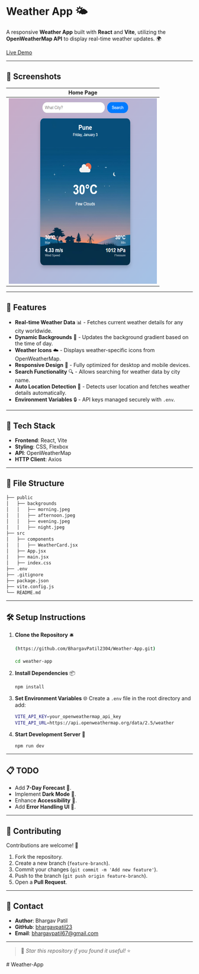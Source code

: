 # Weather App 🌤️

A responsive **Weather App** built with **React** and **Vite**, utilizing the **OpenWeatherMap API** to display real-time weather updates. 🌍

[Live Demo](https://weather-app-eta-six-56.vercel.app/)

---


## 📸 Screenshots

| Home Page                        |
|-----------------------------------|
| <img src="public/screenshot.png" alt="Weather App" width="400" height="500"> |

---

## 🌟 Features

- **Real-time Weather Data** 📊 - Fetches current weather details for any city worldwide.
- **Dynamic Backgrounds** 🎨 - Updates the background gradient based on the time of day.
- **Weather Icons** ☁️ - Displays weather-specific icons from OpenWeatherMap.
- **Responsive Design** 📱 - Fully optimized for desktop and mobile devices.
- **Search Functionality** 🔍 - Allows searching for weather data by city name.
- **Auto Location Detection** 📍 - Detects user location and fetches weather details automatically.
- **Environment Variables** 🔒 - API keys managed securely with `.env`.

---

## 🚀 Tech Stack

- **Frontend**: React, Vite
- **Styling**: CSS, Flexbox
- **API**: OpenWeatherMap
- **HTTP Client**: Axios

---

## 📂 File Structure

```
├── public
│   ├── backgrounds
│   │   ├── morning.jpeg
│   │   ├── afternoon.jpeg
│   │   ├── evening.jpeg
│   │   ├── night.jpeg
├── src
│   ├── components
│   │   ├── WeatherCard.jsx
│   ├── App.jsx
│   ├── main.jsx
│   ├── index.css
├── .env
├── .gitignore
├── package.json
├── vite.config.js
└── README.md
```

---

## 🛠️ Setup Instructions

1. **Clone the Repository** 🛎️
   ```bash
   (https://github.com/BhargavPatil2304/Weather-App.git)
   
   cd weather-app
   ```

2. **Install Dependencies** 📦
   ```bash
   npm install
   ```

3. **Set Environment Variables** 🌐
   Create a `.env` file in the root directory and add:
   ```bash
   VITE_API_KEY=your_openweathermap_api_key
   VITE_API_URL=https://api.openweathermap.org/data/2.5/weather
   ```

4. **Start Development Server** 🚀
   ```bash
   npm run dev
   ```


---


## 📋 TODO

- Add **7-Day Forecast** 📅.
- Implement **Dark Mode** 🌙.
- Enhance **Accessibility** 🦾.
- Add **Error Handling UI** 🚧.

---

## 🤝 Contributing

Contributions are welcome! 🎉
1. Fork the repository.
2. Create a new branch (`feature-branch`).
3. Commit your changes (`git commit -m 'Add new feature'`).
4. Push to the branch (`git push origin feature-branch`).
5. Open a **Pull Request**.

---

## 📧 Contact

- **Author**: Bhargav Patil
- **GitHub**: [bhargavpatil23](https://github.com/bhargavpatil23)
- **Email**: bhargavpatil67@gmail.com

---

> 🌟 *Star this repository if you found it useful!* ⭐

#   W e a t h e r - A p p 
 
 
